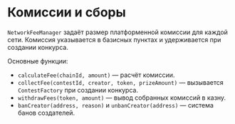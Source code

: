 # Комиссии и сборы

`NetworkFeeManager` задаёт размер платформенной комиссии для каждой сети. Комиссия указывается в базисных пунктах и удерживается при создании конкурса.

Основные функции:

- `calculateFee(chainId, amount)` — расчёт комиссии.
- `collectFee(contestId, creator, token, prizeAmount)` — вызывается `ContestFactory` при создании конкурса.
- `withdrawFees(token, amount)` — вывод собранных комиссий в казну.
- `banCreator(address, reason)` и `unbanCreator(address)` — система банов создателей.
